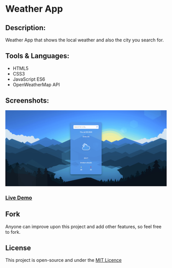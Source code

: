 # Weather App

## Description:

Weather App that shows the local weather and also the city you search for.

## Tools & Languages:

- HTML5
- CSS3
- JavaScript ES6
- OpenWeatherMap API

## Screenshots:

<img src="./assets/screenshot1.png">

### <a href="https://codedish.github.io/weather-app/">Live Demo</a>

## Fork

Anyone can improve upon this project and add other features, so feel free to fork.

## License

This project is open-source and under the <a href="https://opensource.org/licenses/MIT">MIT Licence</a>
